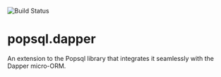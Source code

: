 ![Build Status](https://wouterdemuynck.visualstudio.com/_apis/public/build/definitions/ce7d558e-a879-4475-bbba-7f7bd486b775/14/badge)

# popsql.dapper
An extension to the Popsql library that integrates it seamlessly with the Dapper micro-ORM.

